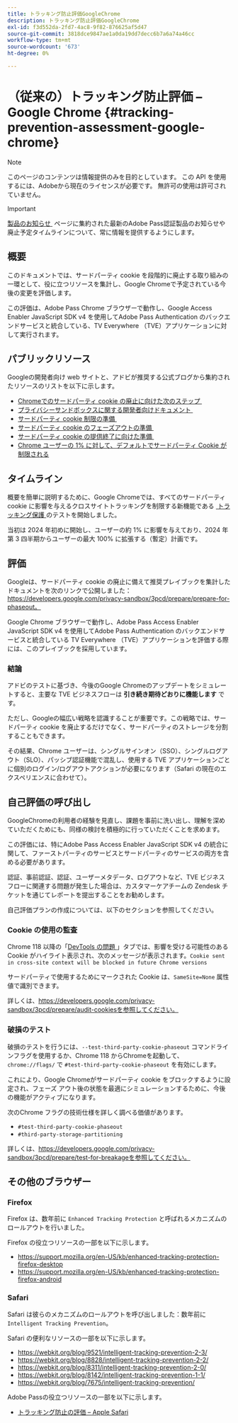 ```yaml
---
title: トラッキング防止評価GoogleChrome
description: トラッキング防止評価GoogleChrome
exl-id: f3d552da-2fd7-4ac8-9f82-876625af5d47
source-git-commit: 3818dce9847ae1a0da19dd7decc6b7a6a74a46cc
workflow-type: tm+mt
source-wordcount: '673'
ht-degree: 0%

---
```


# （従来の）トラッキング防止評価 – Google Chrome {#tracking-prevention-assessment-google-chrome}

>[!NOTE]
>
>このページのコンテンツは情報提供のみを目的としています。 この API を使用するには、Adobeから現在のライセンスが必要です。 無許可の使用は許可されていません。

>[!IMPORTANT]
>
> [&#x200B; 製品のお知らせ &#x200B;](/help/authentication/product-announcements.md) ページに集約された最新のAdobe Pass認証製品のお知らせや廃止予定タイムラインについて、常に情報を提供するようにします。

## 概要

このドキュメントでは、サードパーティ cookie を段階的に廃止する取り組みの一環として、役に立つリソースを集計し、Google Chromeで予定されている今後の変更を評価します。

この評価は、Adobe Pass Chrome ブラウザーで動作し、Google Access Enabler JavaScript SDK v4 を使用してAdobe Pass Authentication のバックエンドサービスと統合している、TV Everywhere （TVE）アプリケーションに対して実行されます。

## パブリックリソース

Googleの開発者向け web サイトと、アドビが推奨する公式ブログから集約されたリソースのリストを以下に示します。

* [Chromeでのサードパーティ cookie の廃止に向けた次のステップ &#x200B;](https://blog.google/products/chrome/privacy-sandbox-tracking-protection/)
* [&#x200B; プライバシーサンドボックスに関する開発者向けドキュメント &#x200B;](https://developers.google.com/privacy-sandbox)
* [&#x200B; サードパーティ cookie 制限の準備 &#x200B;](https://developers.google.com/privacy-sandbox/3pcd)
* [&#x200B; サードパーティ cookie のフェーズアウトの準備 &#x200B;](https://developers.google.com/privacy-sandbox/3pcd/prepare/prepare-for-phaseout)
* [&#x200B; サードパーティ cookie の提供終了に向けた準備 &#x200B;](https://developers.google.com/privacy-sandbox/blog/cookie-countdown-2023oct)
* [Chrome ユーザーの 1% に対して、デフォルトでサードパーティ Cookie が制限される &#x200B;](https://developers.google.com/privacy-sandbox/blog/cookie-countdown-2024jan)

## タイムライン

概要を簡単に説明するために、Google Chromeでは、すべてのサードパーティ cookie に影響を与えるクロスサイトトラッキングを制限する新機能である [&#x200B; トラッキング保護 &#x200B;](https://privacysandbox.com/) のテストを開始しました。

当初は 2024 年初めに開始し、ユーザーの約 1% に影響を与えており、2024 年第 3 四半期からユーザーの最大 100% に拡張する（暫定）計画です。

## 評価

Googleは、サードパーティ cookie の廃止に備えて推奨プレイブックを集計したドキュメントを次のリンクで公開しました：https://developers.google.com/privacy-sandbox/3pcd/prepare/prepare-for-phaseout。

Google Chrome ブラウザーで動作し、Adobe Pass Access Enabler JavaScript SDK v4 を使用してAdobe Pass Authentication のバックエンドサービスと統合している TV Everywhere （TVE）アプリケーションを評価する際には、このプレイブックを採用しています。

### 結論

アドビのテストに基づき、今後のGoogle Chromeのアップデートをシミュレートすると、主要な TVE ビジネスフローは **引き続き期待どおりに機能します** です。

ただし、Googleの幅広い戦略を認識することが重要です。この戦略では、サードパーティ cookie を廃止するだけでなく、サードパーティのストレージを分割することもできます。

その結果、Chrome ユーザーは、シングルサインオン（SSO）、シングルログアウト（SLO）、パッシブ認証機能で混乱し、使用する TVE アプリケーションごとに個別のログイン/ログアウトアクションが必要になります（Safari の現在のエクスペリエンスに合わせて）。

## 自己評価の呼び出し

GoogleChromeの利用者の経験を見直し、課題を事前に洗い出し、理解を深めていただくためにも、同様の検討を積極的に行っていただくことを求めます。

この評価には、特にAdobe Pass Access Enabler JavaScript SDK v4 の統合に関して、ファーストパーティのサービスとサードパーティのサービスの両方を含める必要があります。

認証、事前認証、認証、ユーザーメタデータ、ログアウトなど、TVE ビジネスフローに関連する問題が発生した場合は、カスタマーケアチームの Zendesk チケットを通じてレポートを提出することをお勧めします。

自己評価プランの作成については、以下のセクションを参照してください。

### Cookie の使用の監査

Chrome 118 以降の「[DevTools の問題 &#x200B;](https://developer.chrome.com/docs/devtools/issues/)」タブでは、影響を受ける可能性のある Cookie がハイライト表示され、次のメッセージが表示されます。`Cookie sent in cross-site context will be blocked in future Chrome versions`

サードパーティで使用するためにマークされた Cookie は、`SameSite=None` 属性値で識別できます。

詳しくは、https://developers.google.com/privacy-sandbox/3pcd/prepare/audit-cookiesを参照してください。

### 破損のテスト

破損のテストを行うには、`--test-third-party-cookie-phaseout` コマンドラインフラグを使用するか、Chrome 118 からChromeを起動して、`chrome://flags/` で `#test-third-party-cookie-phaseout` を有効にします。

これにより、Google Chromeがサードパーティ cookie をブロックするように設定され、フェーズ アウト後の状態を最適にシミュレーションするために、今後の機能がアクティブになります。

次のChrome フラグの技術仕様を詳しく調べる価値があります。

* `#test-third-party-cookie-phaseout`
* `#third-party-storage-partitioning`

詳しくは、https://developers.google.com/privacy-sandbox/3pcd/prepare/test-for-breakageを参照してください。

## その他のブラウザー

### Firefox

Firefox は、数年前に `Enhanced Tracking Protection` と呼ばれるメカニズムのロールアウトを行いました。

Firefox の役立つリソースの一部を以下に示します。

* https://support.mozilla.org/en-US/kb/enhanced-tracking-protection-firefox-desktop
* https://support.mozilla.org/en-US/kb/enhanced-tracking-protection-firefox-android

### Safari

Safari は彼らのメカニズムのロールアウトを呼び出しました：数年前に `Intelligent Tracking Prevention`。

Safari の便利なリソースの一部を以下に示します。

* https://webkit.org/blog/9521/intelligent-tracking-prevention-2-3/
* https://webkit.org/blog/8828/intelligent-tracking-prevention-2-2/
* https://webkit.org/blog/8311/intelligent-tracking-prevention-2-0/
* https://webkit.org/blog/8142/intelligent-tracking-prevention-1-1/
* https://webkit.org/blog/7675/intelligent-tracking-prevention/

Adobe Passの役立つリソースの一部を以下に示します。

* [トラッキング防止の評価 – Apple Safari](tracking-prevention-assessment-apple-safari.md)
